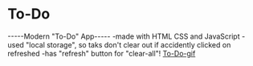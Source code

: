 # To-Do
-----Modern "To-Do" App-----
-made with HTML CSS and JavaScript
-used "local storage", so taks don't clear out if accidently clicked on refreshed
-has "refresh" button for "clear-all"!
[To-Do-gif](https://github.com/atul-p/To-Do/blob/master/To-Do-gif.gif)
